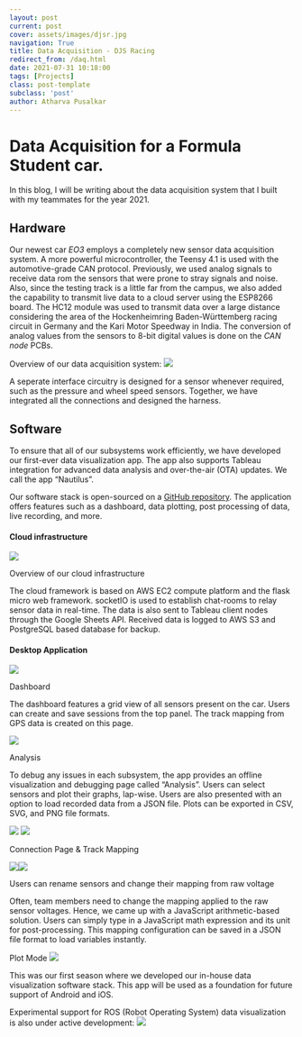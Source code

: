 ```yaml
---
layout: post
current: post
cover: assets/images/djsr.jpg
navigation: True
title: Data Acquisition - DJS Racing
redirect_from: /daq.html
date: 2021-07-31 10:18:00
tags: [Projects]
class: post-template
subclass: 'post'
author: Atharva Pusalkar
---
```


Data Acquisition for a Formula Student car.
======================================
In this blog, I will be writing about the data acquisition system that I built with my teammates for the year 2021.

## Hardware
Our newest car <i>EO3</i> employs a completely new sensor data acquisition system. A more powerful microcontroller, the Teensy 4.1 is used with the automotive-grade CAN protocol.
 Previously, we used analog signals to receive data rom the sensors that were prone to stray signals and noise. Also, since the testing track is a little far from the campus, we also added the capability to transmit live data to a cloud server using the ESP8266 board. The HC12 module was used to transmit data over a large distance considering the area of the Hockenheimring Baden-Württemberg racing circuit in Germany and the Kari Motor Speedway in India. The conversion of analog values from the sensors to 8-bit digital values is done on the <i>CAN node</i> PCBs.

Overview of our data acquisition system:
![](assets/images/image5.png)

A seperate interface circuitry is designed for a sensor whenever required, such as the pressure and wheel speed sensors. Together, we have integrated all the connections and designed the harness.

## Software
To ensure that all of our subsystems work efficiently, we have developed our first-ever data visualization app. The app also supports Tableau integration for advanced data analysis and over-the-air (OTA) updates. We call the app “Nautilus”.

Our software stack is open-sourced on a [GitHub repository](https://github.com/djsracing/Nautilus). The application offers features such as a dashboard, data plotting, post processing of data, live recording, and more.

#### Cloud infrastructure

![](assets/images/image10.png)

Overview of our cloud infrastructure

The cloud framework is based on AWS EC2 compute platform and the flask micro web framework. socketIO is used to establish chat-rooms to relay sensor data in real-time. The data is also sent to Tableau client nodes through the Google Sheets API. Received data is logged to AWS S3 and PostgreSQL based database for backup.

#### Desktop Application

![](assets/images/image6.png)

Dashboard

The dashboard features a grid view of all sensors present on the car. Users can create and save sessions from the top panel. The track mapping from GPS data is created on this page.

![](assets/images/image8.png)

Analysis

To debug any issues in each subsystem, the app provides an offline visualization and debugging page called “Analysis”. Users can select sensors and plot their graphs, lap-wise. Users are also presented with an option to load recorded data from a JSON file. Plots can be exported in CSV, SVG, and PNG file formats.

![](assets/images/image2.png) ![](assets/images/image7.png)

Connection Page & Track Mapping

![](assets/images/image9.png)![](assets/images/image4.png)

Users can rename sensors and change their mapping from raw voltage

Often, team members need to change the mapping applied to the raw sensor voltages. Hence, we came up with a JavaScript arithmetic-based solution. Users can simply type in a JavaScript math expression and its unit for post-processing. This mapping configuration can be saved in a JSON file format to load variables instantly.

Plot Mode
![](assets/images/image1.png)

This was our first season where we developed our in-house data visualization software stack. This app will be used as a foundation for future support of Android and iOS.


Experimental support for ROS (Robot Operating System) data visualization is also under active development:
![](assets/images/image3.jpg)

